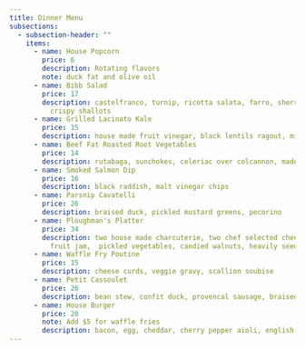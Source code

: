 ```yaml
---
title: Dinner Menu
subsections:
  - subsection-header: ""
    items:
      - name: House Popcorn
        price: 6
        description: Rotating flavors
        note: duck fat and olive oil
      - name: Bibb Salad
        price: 17
        description: castelfranco, turnip, ricotta salata, farro, sherry vinaigrette,
          crispy shallots
      - name: Grilled Lacinato Kale
        price: 15
        description: house made fruit vinegar, black lentils ragout, miso butter bread
      - name: Beef Fat Roasted Root Vegetables
        price: 14
        description: rutabaga, sunchokes, celeriac over colcannon, madeira pan sauce
      - name: Smoked Salmon Dip
        price: 16
        description: black raddish, malt vinegar chips
      - name: Parsnip Cavatelli
        price: 26
        description: braised duck, pickled mustard greens, pecorino
      - name: Ploughman's Platter
        price: 34
        description: two house made charcuterie, two chef selected cheeses, seasonal
          fruit jam,  pickled vegetables, candied walnuts, heavily seeded rye
      - name: Waffle Fry Poutine
        price: 15
        description: cheese curds, veggie gravy, scallion soubise
      - name: Petit Cassoulet
        price: 26
        description: bean stew, confit duck, provencal sausage, braised pork
      - name: House Burger
        price: 20
        note: Add $5 for waffle fries
        description: bacon, egg, cheddar, cherry pepper aioli, english muffin
---
```

